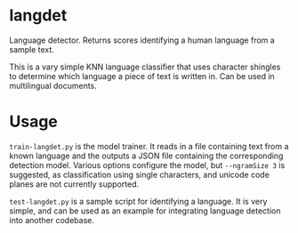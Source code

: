 # langdet
Language detector. Returns scores identifying a human language from a sample text.

This is a vary simple KNN language classifier that uses character shingles to determine which language a piece
of text is written in. Can be used in multilingual documents.

# Usage
`train-langdet.py` is the model trainer. It reads in a file containing text from a known language and the outputs a JSON file containing the corresponding detection model. Various options configure the model, but `--ngramSize 3` is suggested, as classification using single characters, and unicode code planes are not currently supported.

`test-langdet.py` is a sample script for identifying a language. It is very simple, and can be used as an example for integrating language detection into another codebase.

